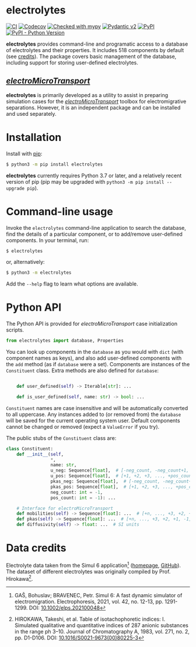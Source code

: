# electrolytes

[![CI](https://github.com/microfluidica/electrolytes/actions/workflows/ci.yml/badge.svg)](https://github.com/microfluidica/electrolytes/actions/workflows/ci.yml)
[![Codecov](https://codecov.io/gh/microfluidica/electrolytes/branch/main/graph/badge.svg)](https://codecov.io/gh/microfluidica/electrolytes)
[![Checked with mypy](http://www.mypy-lang.org/static/mypy_badge.svg)](http://mypy-lang.org/)
[![Pydantic v2](https://img.shields.io/endpoint?url=https://raw.githubusercontent.com/pydantic/pydantic/5697b1e4c4a9790ece607654e6c02a160620c7e1/docs/badge/v2.json)](https://pydantic.dev)
[![PyPI](https://img.shields.io/pypi/v/electrolytes)](https://pypi.org/project/electrolytes/)
[![PyPI - Python Version](https://img.shields.io/pypi/pyversions/electrolytes)](https://pypi.org/project/electrolytes/)


**electrolytes** provides command-line and programatic access to a database of electrolytes and their properties. It includes 518 components by default (see [credits](#data-credits)). The package covers basic management of the database, including support for storing user-defined electrolytes.

## [_electroMicroTransport_](https://gitlab.com/santiagomarquezd/electroMicroTransport)

**electrolytes** is primarily developed as a utility to assist in preparing simulation cases for the [_electroMicroTransport_](https://gitlab.com/santiagomarquezd/electroMicroTransport) toolbox for electromigrative separations. However, it is an independent package and can be installed and used separately.

# Installation

Install with [pip](https://pip.pypa.io/en/stable/):

```bash
$ python3 -m pip install electrolytes
```

**electrolytes** currently requires Python 3.7 or later, and a relatively recent version of pip (pip may be upgraded with ```python3 -m pip install --upgrade pip```).

# Command-line usage

Invoke the `electrolytes` command-line application to search the database, find the details of a particular component, or to add/remove user-defined components. In your terminal, run:

```bash
$ electrolytes
```

or, alternatively:

```bash
$ python3 -m electrolytes
```

Add the `--help` flag to learn what options are available.

# Python API

The Python API is provided for _electroMicroTransport_ case initialization scripts.

```python
from electrolytes import database, Properties
```

You can look up components in the `database` as you would with `dict` (with component names as keys), and also add user-defined components with the `add` method (as if `database` were a set). Components are instances of the `Constituent` class. Extra methods are also defined for `database`:

```python

    def user_defined(self) -> Iterable[str]: ...

    def is_user_defined(self, name: str) -> bool: ...
```

`Constituent` names are case insensitive and will be automatically converted to all uppercase. Any instances added to (or removed from) the `database` will be saved for the current operating system user. Default components cannot be changed or removed (expect a `ValueError` if you try).

The public stubs of the `Constituent` class are:

```python
class Constituent:
    def __init__(self,
                 *,
                 name: str,
                 u_neg: Sequence[float],  # [-neg_count, -neg_count+1, -neg_count+2, ..., -1]
                 u_pos: Sequence[float],  # [+1, +2, +3, ..., +pos_count]
                 pkas_neg: Sequence[float],  # [-neg_count, -neg_count+1, -neg_count+2, ..., -1]
                 pkas_pos: Sequence[float],  # [+1, +2, +3, ..., +pos_count]
                 neg_count: int = -1,
                 pos_count: int = -1): ...

    # Interface for electroMicroTransport
    def mobilities(self) -> Sequence[float]: ...  # [+n, ..., +3, +2, +1, -1, -2, -3, ..., -n] (with n >= 3), SI units
    def pkas(self) -> Sequence[float]: ...  # [+n, ..., +3, +2, +1, -1, -2, -3, ..., -n] (with n >= 3)
    def diffusivity(self) -> float: ...  # SI units
```

# Data credits

Electrolyte data taken from the Simul 6 application[^simul6] ([homepage](https://simul6.app), [GitHub](https://github.com/hobrasoft/simul6)). The dataset of different electrolytes was originally compiled by Prof. Hirokawa[^Hirokawa].

[^simul6]: GAŠ, Bohuslav; BRAVENEC, Petr. Simul 6: A fast dynamic simulator of electromigration. Electrophoresis, 2021, vol. 42, no. 12-13, pp. 1291-1299. DOI: [10.1002/elps.202100048](https://doi.org/10.1002/elps.202100048)

[^Hirokawa]: HIROKAWA, Takeshi, et al. Table of isotachophoretic indices: I. Simulated qualitative and quantitative indices of 287 anionic substances in the range ph 3–10. Journal of Chromatography A, 1983, vol. 271, no. 2, pp. D1-D106. DOI: [10.1016/S0021-9673(00)80225-3](https://doi.org/10.1016/S0021-9673(00)80225-3)
